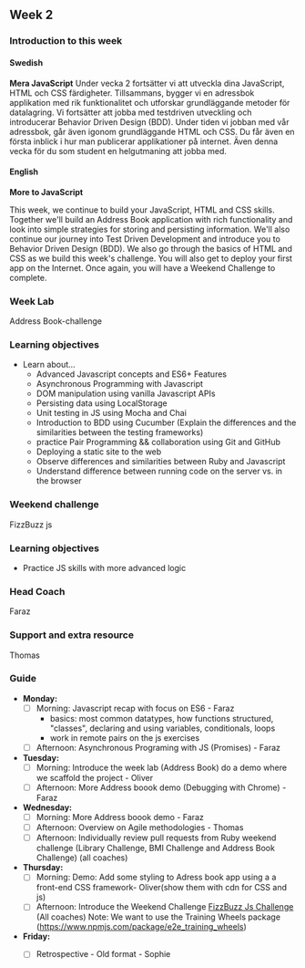 ## Week 2
### Introduction to this week

#### Swedish
**Mera JavaScript**
Under vecka 2 fortsätter vi att utveckla dina JavaScript, HTML och CSS färdigheter. Tillsammans, bygger vi en adressbok applikation med rik funktionalitet och utforskar grundläggande metoder för datalagring. Vi fortsätter att jobba med testdriven utveckling och introducerar Behavior Driven Design (BDD). Under tiden vi jobban med vår adressbok, går även igonom grundläggande HTML och CSS. Du får även en första inblick i hur man publicerar applikationer på internet. Även denna vecka för du som student en helgutmaning att jobba med.

#### English
**More to JavaScript**

This week, we continue to build your JavaScript, HTML and CSS skills. Together we'll build an Address Book application with rich functionality and look into simple strategies for storing and persisting information. We'll also continue our journey into Test Driven Development and introduce you to Behavior Driven Design (BDD). We also go through the basics of HTML and CSS as we build this week's challenge. You will also get to deploy your first app on the Internet. Once again, you will have a Weekend Challenge to complete.

### Week Lab
Address Book-challenge

### Learning objectives
* Learn about...
  - Advanced Javascript concepts and ES6+ Features
  - Asynchronous Programming with Javascript
  - DOM manipulation using vanilla Javascript APIs
  - Persisting data using LocalStorage
  - Unit testing in JS using Mocha and Chai
  - Introduction to BDD using Cucumber (Explain the differences and the similarities between the testing frameworks)
  - practice Pair Programming && collaboration using Git and GitHub
  - Deploying a static site to the web
  - Observe differences and similarities between Ruby and Javascript
  - Understand difference between running code on the server vs. in the browser

### Weekend challenge
FizzBuzz js

### Learning objectives
- Practice JS skills with more advanced logic

### Head Coach 
Faraz

### Support and extra resource
Thomas

### Guide
- **Monday:**
  - [ ] Morning: Javascript recap with focus on ES6 - Faraz
    - basics: most common datatypes, how functions structured, "classes", declaring and using variables, conditionals, loops
    - work in remote pairs on the js exercises
  - [ ] Afternoon: Asynchronous Programing with JS (Promises) - Faraz
- **Tuesday:**
  - [ ] Morning: Introduce the week lab (Address Book) do a demo where we scaffold the project - Oliver
  - [ ] Afternoon: More Address boook demo (Debugging with Chrome) - Faraz
- **Wednesday:**
  - [ ] Morning: More Address boook demo - Faraz
  - [ ] Afternoon: Overview on Agile methodologies - Thomas
  - [ ] Afternoon: Individually review pull requests from Ruby weekend challenge (Library Challenge, BMI Challenge and Address Book Challenge)  (all coaches) 
- **Thursday:**
  - [ ] Morning: Demo: Add some styling to Adress book app using a a front-end CSS framework- Oliver(show them with cdn for CSS and js)
  - [ ] Afternoon: Introduce the Weekend Challenge [FizzBuzz Js Challenge ](../miscellaneous/assessments/week_2_assessment.md) (All coaches) Note: We want to use the Training Wheels package (https://www.npmjs.com/package/e2e_training_wheels)
- **Friday:**
  - [ ] Retrospective - Old format - Sophie

